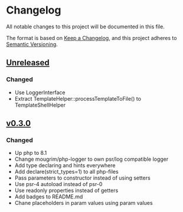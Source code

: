 # Changelog

All notable changes to this project will be documented in this file.

The format is based on [Keep a Changelog](https://keepachangelog.com/en/1.1.0/),
and this project adheres to [Semantic Versioning](https://semver.org/spec/v2.0.0.html).

## [Unreleased]

### Changed
- Use LoggerInterface
- Extract TemplateHelper::processTemplateToFile() to TemplateShellHelper

## [v0.3.0]

### Changed
- Up php to 8.1
- Change mougrim/php-logger to own psr/log compatible logger
- Add type declaring and hints everywhere
- Add declare(strict_types=1) to all php-files
- Pass parameters to constructor instead of using setters
- Use psr-4 autoload instead of psr-0
- Use readonly properties instead of getters
- Add badges to README.md
- Chane placeholders in param values using param values

[unreleased]: https://github.com/mougrim/php-mougrim-deployer/compare/v0.3.0...HEAD
[v0.3.0]: https://github.com/mougrim/php-mougrim-deployer/compare/v0.2.2...v0.3.0
